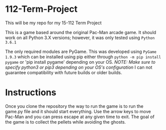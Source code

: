 # 112-Term-Project
This will be my repo for my 15-112 Term Project

This is a game based around the original Pac-Man arcade game. It should work on
all Python 3.X versions; however, it was only tested using `Python 3.6.1`

The only required modules are PyGame. This was developed using `PyGame 1.9.3`
which can be installed using pip either through `python -m pip install pygame`
or 'pip install pygame' depending on your OS. *NOTE: Make sure to specify
python3 or pip3 depending on your OS's configuration* I can not guarantee
compatibility with future builds or older builds.

# Instructions
Once you clone the repository the way to run the game is to run the game.py file
and it should start everything.  Use the arrow keys to move Pac-Man and you can
press escape at any given time to exit.  The goal of the game is to collect the
pellets while avoiding the ghosts.
